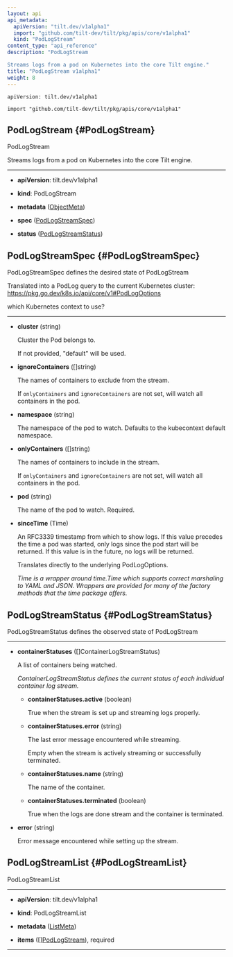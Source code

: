 ```yaml
---
layout: api
api_metadata:
  apiVersion: "tilt.dev/v1alpha1"
  import: "github.com/tilt-dev/tilt/pkg/apis/core/v1alpha1"
  kind: "PodLogStream"
content_type: "api_reference"
description: "PodLogStream

Streams logs from a pod on Kubernetes into the core Tilt engine."
title: "PodLogStream v1alpha1"
weight: 8
---
```


`apiVersion: tilt.dev/v1alpha1`

`import "github.com/tilt-dev/tilt/pkg/apis/core/v1alpha1"`




## PodLogStream {#PodLogStream}


PodLogStream

Streams logs from a pod on Kubernetes into the core Tilt engine.

<hr>

- **apiVersion**: tilt.dev/v1alpha1


- **kind**: PodLogStream


- **metadata** ([ObjectMeta](../meta/object-meta#ObjectMeta))


- **spec** ([PodLogStreamSpec](../kubernetes/pod-log-stream-v1alpha1#PodLogStreamSpec))


- **status** ([PodLogStreamStatus](../kubernetes/pod-log-stream-v1alpha1#PodLogStreamStatus))






## PodLogStreamSpec {#PodLogStreamSpec}


PodLogStreamSpec defines the desired state of PodLogStream

Translated into a PodLog query to the current Kubernetes cluster: https://pkg.go.dev/k8s.io/api/core/v1#PodLogOptions

which Kubernetes context to use?

<hr>

- **cluster** (string)

  Cluster the Pod belongs to.
  
  If not provided, "default" will be used.

- **ignoreContainers** ([]string)

  The names of containers to exclude from the stream.
  
  If `onlyContainers` and `ignoreContainers` are not set, will watch all containers in the pod.

- **namespace** (string)

  The namespace of the pod to watch. Defaults to the kubecontext default namespace.

- **onlyContainers** ([]string)

  The names of containers to include in the stream.
  
  If `onlyContainers` and `ignoreContainers` are not set, will watch all containers in the pod.

- **pod** (string)

  The name of the pod to watch. Required.

- **sinceTime** (Time)

  An RFC3339 timestamp from which to show logs. If this value precedes the time a pod was started, only logs since the pod start will be returned. If this value is in the future, no logs will be returned.
  
  Translates directly to the underlying PodLogOptions.

  <a name="Time"></a>
  *Time is a wrapper around time.Time which supports correct marshaling to YAML and JSON.  Wrappers are provided for many of the factory methods that the time package offers.*





## PodLogStreamStatus {#PodLogStreamStatus}


PodLogStreamStatus defines the observed state of PodLogStream

<hr>

- **containerStatuses** ([]ContainerLogStreamStatus)

  A list of containers being watched.

  <a name="ContainerLogStreamStatus"></a>
  *ContainerLogStreamStatus defines the current status of each individual container log stream.*

  - **containerStatuses.active** (boolean)

    True when the stream is set up and streaming logs properly.

  - **containerStatuses.error** (string)

    The last error message encountered while streaming.
    
    Empty when the stream is actively streaming or successfully terminated.

  - **containerStatuses.name** (string)

    The name of the container.

  - **containerStatuses.terminated** (boolean)

    True when the logs are done stream and the container is terminated.

- **error** (string)

  Error message encountered while setting up the stream.





## PodLogStreamList {#PodLogStreamList}


PodLogStreamList

<hr>

- **apiVersion**: tilt.dev/v1alpha1


- **kind**: PodLogStreamList


- **metadata** ([ListMeta](../meta/list-meta#ListMeta))


- **items** ([][PodLogStream](../kubernetes/pod-log-stream-v1alpha1#PodLogStream)), required









<hr>



